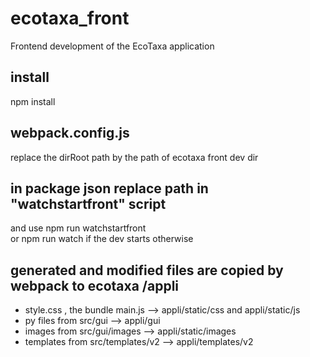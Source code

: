 # ecotaxa_front
Frontend development of the EcoTaxa application
## install
 npm install  
## webpack.config.js
replace the dirRoot path by the path of ecotaxa front dev dir
## in package json replace path in "watchstartfront" script
 and use npm run watchstartfront  
 or npm run watch  if the dev starts otherwise
## generated and modified files are copied by webpack to ecotaxa /appli
 - style.css , the bundle main.js --> appli/static/css and appli/static/js
 - py files from src/gui  --> appli/gui
 - images from src/gui/images --> appli/static/images
 - templates from src/templates/v2   --> appli/templates/v2
